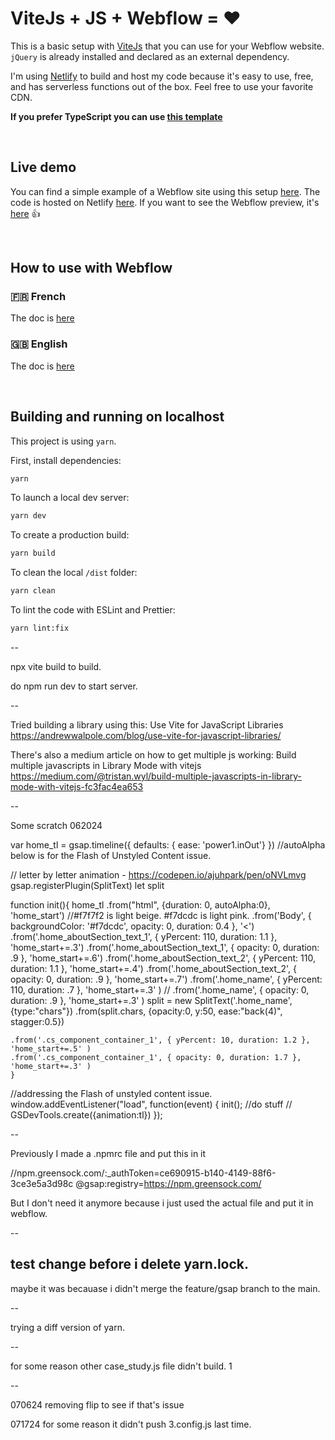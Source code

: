 # ViteJs + JS + Webflow = ❤️

This is a basic setup with [ViteJs](https://vitejs.dev/) that you can use for your Webflow website.
`jQuery` is already installed and declared as an external dependency.

I'm using [Netlify](https://www.netlify.com/) to build and host my code because it's easy to use, free, and has serverless functions out of the box. Feel free to use your favorite CDN.

**If you prefer TypeScript you can use [this template](https://github.com/armandsalle/vite-typescript-webflow)**

<br />

## Live demo

You can find a simple example of a Webflow site using this setup [here](https://vite-javascript.webflow.io/). The code is hosted on Netlify [here](https://vite-javascript-webflow.netlify.app/main.js). If you want to see the Webflow preview, it's [here](https://preview.webflow.com/preview/vite-javascript?utm_medium=preview_link&utm_source=designer&utm_content=vite-javascript&preview=65fac120c82ee6a81780f5a5cd5ecc59&workflow=preview) 👍

<br />

## How to use with Webflow

### 🇫🇷 French
The doc is [here](https://github.com/armandsalle/vite-javascript-webflow/blob/main/HowToUse_JS_FR.md) 

### 🇬🇧 English
The doc is [here](https://github.com/armandsalle/vite-javascript-webflow/blob/main/HowToUse_JS_EN.md) 

<br />

## Building and running on localhost

This project is using `yarn`.

First, install dependencies:

```sh
yarn
```

To launch a local dev server:

```sh
yarn dev
```

To create a production build:

```sh
yarn build
```

To clean the local `/dist` folder:

```sh
yarn clean
```

To lint the code with ESLint and Prettier:

```sh
yarn lint:fix
```

--

npx vite build to build.

do npm run dev to start server. 

--

Tried building a library using this:
Use Vite for JavaScript Libraries
https://andrewwalpole.com/blog/use-vite-for-javascript-libraries/

There's also a medium article on how to get multiple js working:
Build multiple javascripts in Library Mode with vitejs
https://medium.com/@tristan.wyl/build-multiple-javascripts-in-library-mode-with-vitejs-fc3fac4ea653


--

Some scratch 062024






var home_tl = gsap.timeline({ defaults: { ease: 'power1.inOut'} })
//autoAlpha below is for the Flash of Unstyled Content issue.

// letter by letter animation - https://codepen.io/ajuhpark/pen/oNVLmvg
gsap.registerPlugin(SplitText)
let split

function init(){
  home_tl
    .from("html", {duration: 0, autoAlpha:0}, 'home_start')
    //#f7f7f2 is light beige. #f7dcdc is light pink.
    .from('Body', { backgroundColor: '#f7dcdc', opacity: 0, duration: 0.4 }, '<')
    .from('.home_aboutSection_text_1', { yPercent: 110, duration: 1.1 }, 'home_start+=.3')
    .from('.home_aboutSection_text_1', { opacity: 0, duration: .9 }, 'home_start+=.6')
    .from('.home_aboutSection_text_2', { yPercent: 110, duration: 1.1 }, 'home_start+=.4')
    .from('.home_aboutSection_text_2', { opacity: 0, duration: .9 }, 'home_start+=.7')
    .from('.home_name', { yPercent: 110, duration: .7 }, 'home_start+=.3' )
    // .from('.home_name', { opacity: 0, duration: .9 }, 'home_start+=.3' )
    split = new SplitText('.home_name', {type:"chars"})
    .from(split.chars, {opacity:0, y:50, ease:"back(4)", stagger:0.5})


    .from('.cs_component_container_1', { yPercent: 10, duration: 1.2 }, 'home_start+=.5' )
    .from('.cs_component_container_1', { opacity: 0, duration: 1.7 }, 'home_start+=.3' )
    }

//addressing the Flash of unstyled content issue.
window.addEventListener("load", function(event) { 
  init(); //do stuff
  // GSDevTools.create({animation:tl})
  });


--

Previously I made a .npmrc file and put this in it

//npm.greensock.com/:_authToken=ce690915-b140-4149-88f6-3ce3e5a3d98c
@gsap:registry=https://npm.greensock.com/

But I don't need it anymore because i just used the actual file and put it in webflow.

--

test change before i delete yarn.lock.
--

maybe it was becauase i didn't merge the feature/gsap branch to the main. 

--

trying a diff version of yarn. 

--

for some reason other case_study.js file didn't build. 1

--

070624 removing flip to see if that's issue

071724 for some reason it didn't push 3.config.js last time. 